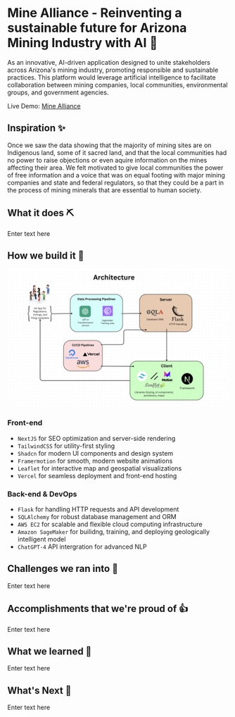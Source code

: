 # Mine Alliance - Reinventing a sustainable future for Arizona Mining Industry with AI 🚀

As an innovative, AI-driven application designed to unite stakeholders across Arizona's mining industry, promoting responsible and sustainable practices. This platform would leverage artificial intelligence to facilitate collaboration between mining companies, local communities, environmental groups, and government agencies.

Live Demo: [Mine Alliance](http://54.245.158.146:3000/)

## Inspiration ✨

Once we saw the data showing that the majority of mining sites are on Indigenous land, some of it sacred land, and that the local communities had no power to raise objections or even aquire information on the mines affecting their area. We felt motivated to give local communities the power of free information and a voice that was on equal footing with major mining companies and state and federal regulators, so that they could be a part in the process of mining minerals that are essential to human society.

## What it does ⛏️

Enter text here

## How we build it 👷

![Archtecture](architecture.png)

### Front-end
- `NextJS` for SEO optimization and server-side rendering
- `TailwindCSS` for utility-first styling
- `Shadcn` for modern UI components and design system
- `Framermotion` for smooth, modern website animations
- `Leaflet` for interactive map and geospatial visualizations
- `Vercel` for seamless deployment and front-end hosting

### Back-end & DevOps
- `Flask` for handling HTTP requests and API development
- `SQLAlchemy` for robust database management and ORM
- `AWS EC2` for scalable and flexible cloud computing infrastructure
- `Amazon SageMaker` for builidng, training, and deploying geologically intelligent model
- `ChatGPT-4` API intergration for advanced NLP

## Challenges we ran into 🚒

Enter text here

## Accomplishments that we're proud of 👍

Enter text here

## What we learned 📕

Enter text here

## What's Next 🚀

Enter text here
